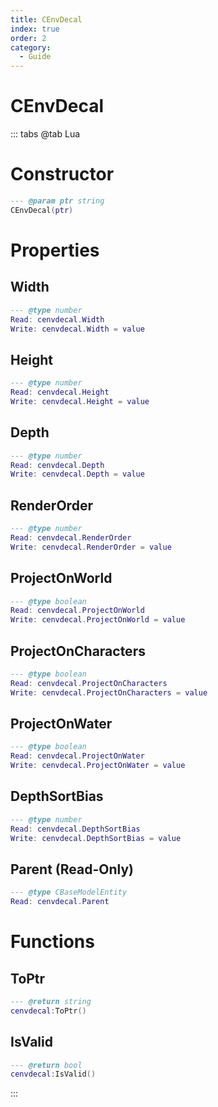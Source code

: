 ```yaml
---
title: CEnvDecal
index: true
order: 2
category:
  - Guide
---
```


# CEnvDecal

::: tabs
@tab Lua
# Constructor
```lua
--- @param ptr string
CEnvDecal(ptr)
```
# Properties
## Width 
```lua
--- @type number
Read: cenvdecal.Width
Write: cenvdecal.Width = value
```
## Height 
```lua
--- @type number
Read: cenvdecal.Height
Write: cenvdecal.Height = value
```
## Depth 
```lua
--- @type number
Read: cenvdecal.Depth
Write: cenvdecal.Depth = value
```
## RenderOrder 
```lua
--- @type number
Read: cenvdecal.RenderOrder
Write: cenvdecal.RenderOrder = value
```
## ProjectOnWorld 
```lua
--- @type boolean
Read: cenvdecal.ProjectOnWorld
Write: cenvdecal.ProjectOnWorld = value
```
## ProjectOnCharacters 
```lua
--- @type boolean
Read: cenvdecal.ProjectOnCharacters
Write: cenvdecal.ProjectOnCharacters = value
```
## ProjectOnWater 
```lua
--- @type boolean
Read: cenvdecal.ProjectOnWater
Write: cenvdecal.ProjectOnWater = value
```
## DepthSortBias 
```lua
--- @type number
Read: cenvdecal.DepthSortBias
Write: cenvdecal.DepthSortBias = value
```
## Parent (Read-Only)
```lua
--- @type CBaseModelEntity
Read: cenvdecal.Parent
```
# Functions
## ToPtr
```lua
--- @return string
cenvdecal:ToPtr()
```
## IsValid
```lua
--- @return bool
cenvdecal:IsValid()
```

:::
